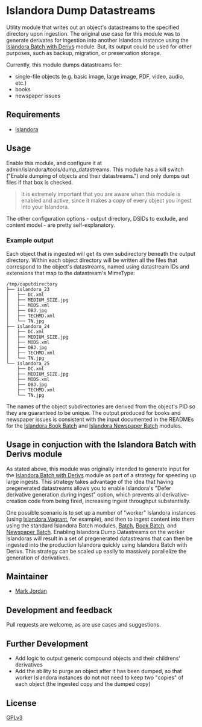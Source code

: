 # Islandora Dump Datastreams

Utility module that writes out an object's datastreams to the specified directory upon ingestion. The original use case for this module was to generate derivates for ingestion into another Islandora instance using the [Islandora Batch with Derivs](https://github.com/mjordan/islandora_batch_with_derivs) module. But, its output could be used for other purposes, such as backup, migration, or preservation storage.

Currently, this module dumps datastreams for:

* single-file objects (e.g. basic image, large image, PDF, video, audio, etc.)
* books
* newspaper issues

## Requirements

* [Islandora](https://github.com/Islandora/islandora)

## Usage

Enable this module, and configure it at admin/islandora/tools/dump_datastreams. This module has a kill switch ("Enable dumping of objects and their datastreams.") and only dumps out files if that box is checked.

> It is extremely important that you are aware when this module is enabled and active, since it makes a copy of every object you ingest into your Islandora.

The other configuration options - output directory, DSIDs to exclude, and content model - are pretty self-explanatory.

### Example output

Each object that is ingested will get its own subdirectory beneath the output directory. Within each object directory will be written all the files that correspond to the object's datastreams, named using datastream IDs and extensions that map to the datastream's MimeType:

```
/tmp/ouputdirectory
├── islandora_23 
│   ├── DC.xml
│   ├── MEDIUM_SIZE.jpg
│   ├── MODS.xml
│   ├── OBJ.jpg
│   ├── TECHMD.xml
│   └── TN.jpg
├── islandora_24
│   ├── DC.xml
│   ├── MEDIUM_SIZE.jpg
│   ├── MODS.xml
│   ├── OBJ.jpg
│   ├── TECHMD.xml
│   └── TN.jpg
└── islandora_25
    ├── DC.xml
    ├── MEDIUM_SIZE.jpg
    ├── MODS.xml
    ├── OBJ.jpg
    ├── TECHMD.xml
    └── TN.jpg
```

The names of the object subdirectories are derived from the object's PID so they are guaranteed to be unique. The output produced for books and newspaper issues is consistent with the input documented in the READMEs for the [Islandora Book Batch](https://github.com/Islandora/islandora_book_batch) and [Islandora Newspaper Batch](https://github.com/Islandora/islandora_newspaper_batch) modules.

## Usage in conjuction with the Islandora Batch with Derivs module

As stated above, this module was originally intended to generate input for the [Islandora Batch with Derivs](https://github.com/mjordan/islandora_batch_with_derivs) module as part of a strategy for speeding up large ingests. This strategy takes advantage of the idea that having pregenerated datastreams allows you to enable Islandora's "Defer derivative generation during ingest" option, which prevents all derivative-creation code from being fired, increasing ingest throughput substantially.

One possible scenario is to set up a number of "worker" Islandora instances (using [Islandora Vagrant](https://github.com/Islandora-Labs/islandora_vagrant), for example), and then to ingest content into them using the standard Islandora Batch modules, [Batch](https://github.com/Islandora/islandora_batch), [Book Batch](https://github.com/Islandora/islandora_book_batch), and [Newspaper Batch](https://github.com/Islandora/islandora_newspaper_batch). Enabling Islandora Dump Datastreams on the worker Islandoras will result in a set of pregenerated datastreams that can then be ingested into the production Islandora quickly using Islandora Batch with Derivs. This strategy can be scaled up easily to massively parallelize the generation of derivatives.

## Maintainer

* [Mark Jordan](https://github.com/mjordan)

## Development and feedback

Pull requests are welcome, as are use cases and suggestions.

## Further Development

* Add logic to output generic compound objects and their childrens' derivatives
* Add the ability to purge an object after it has been dumped, so that worker Islandora instances do not not need to keep two "copies" of each object (the ingested copy and the dumped copy)

## License

 [GPLv3](http://www.gnu.org/licenses/gpl-3.0.txt)
